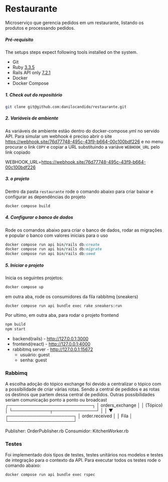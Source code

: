 Restaurante
============

Microserviço que gerencia pedidos em um restaurante, listando os produtos e processando pedidos.

##### Pré-requisito

The setups steps expect following tools installed on the system.

- Git
- Ruby [3.3.5](https://github.com/ruby/ruby)
- Rails API only [7.2.1](https://github.com/rails/rails)
- Docker
- Docker Compose

##### 1. Check out do repositório

```bash
git clone git@github.com:danilocandido/restaurante.git
```

##### 2. Variáveis de ambiente
As variáveis de ambiente estão dentro do docker-compose.yml no servido API. Para simular um webhook é preciso abrir o site https://webhook.site/76d77748-495c-43f9-b664-00c100bdf226
e no menu procurar o link `COPY` e copiar a URL substituindo a variáve `WEBHOOK_URL` pelo link copiado

WEBHOOK_URL=https://webhook.site/76d77748-495c-43f9-b664-00c100bdf226

##### 3.  o projeto

Dentro da pasta `restaurante` rode o comando abaixo para criar baixar e configurar as dependências do projeto

```bash
docker compose build
```

##### 4. Configurar o banco de dados

Rode os comandos abaixo para criar o banco de dados, rodar as migrações e popular o banco com valores iniciais para o uso

```ruby
docker compose run api bin/rails db:create
docker compose run api bin/rails db:migrate
docker compose run api bin/rails db:seed
```

##### 5. Iniciar o projeto

Inicia os seguintes projetos:
```ruby
docker compose up
```

em outra aba, rode os consumidores da fila rabbitmq (sneakers)
```
docker compose run api bundle exec rake sneakers:run
```

Por ultimo, em outra aba, para rodar o projeto frontend
```js
npm build
npm start
```

- backend(rails)  - http://127.0.0.1:3000
- frontend(react) - http://127.0.0.1:4000
- rabbitmq server - http://127.0.0.1:15672
  - usuário: guest
  - senha: guest

### Rabbimq

A escolha adoção do tópico exchange foi devido a centralizar o tópico com a possibilidade de criar várias rotas. Sendo a central de pedidos e as rotas os destinos que partem dessa central de pedidos. Outras possibilidades seriam comunicação ponto a ponto ou broadcast
            ┌───────────────────────────┐
            │       orders_exchange     │
            │           (Tópico)        │
            └────────────┬──────────────┘
                         │
                         │
                         ▼
               ┌─────────────────────┐
               │    order.received   │
               │        Fila         │
               └─────────────────────┘

Publisher: OrderPublisher.rb
Consumidor: KitchenWorker.rb

### Testes
Foi implementado dois tipos de testes, testes unitários nos modelos e testes de integração para o contexto da API.
Para executar todos os testes rode o comando abaixo:

```
docker compose run api bundle exec rspec
```
